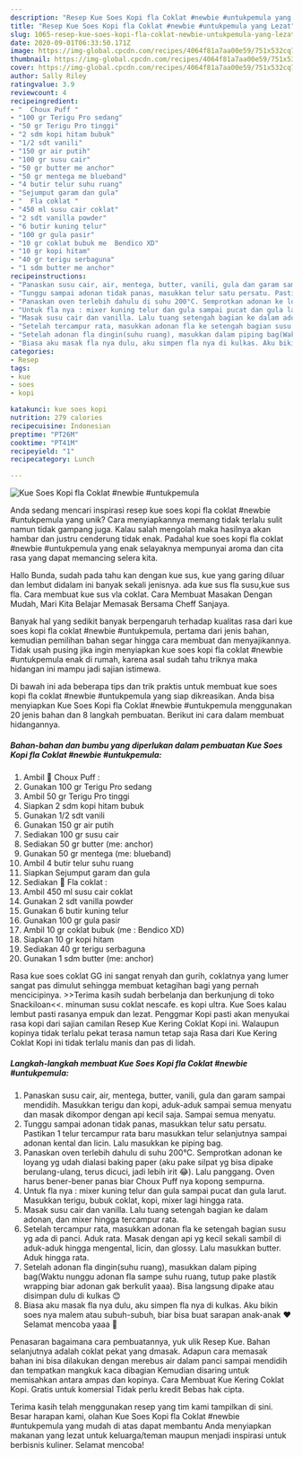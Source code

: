 ```yaml
---
description: "Resep Kue Soes Kopi fla Coklat #newbie #untukpemula yang Lezat"
title: "Resep Kue Soes Kopi fla Coklat #newbie #untukpemula yang Lezat"
slug: 1065-resep-kue-soes-kopi-fla-coklat-newbie-untukpemula-yang-lezat
date: 2020-09-01T06:33:50.171Z
image: https://img-global.cpcdn.com/recipes/4064f81a7aa00e59/751x532cq70/kue-soes-kopi-fla-coklat-newbie-untukpemula-foto-resep-utama.jpg
thumbnail: https://img-global.cpcdn.com/recipes/4064f81a7aa00e59/751x532cq70/kue-soes-kopi-fla-coklat-newbie-untukpemula-foto-resep-utama.jpg
cover: https://img-global.cpcdn.com/recipes/4064f81a7aa00e59/751x532cq70/kue-soes-kopi-fla-coklat-newbie-untukpemula-foto-resep-utama.jpg
author: Sally Riley
ratingvalue: 3.9
reviewcount: 4
recipeingredient:
- "  Choux Puff "
- "100 gr Terigu Pro sedang"
- "50 gr Terigu Pro tinggi"
- "2 sdm kopi hitam bubuk"
- "1/2 sdt vanili"
- "150 gr air putih"
- "100 gr susu cair"
- "50 gr butter me anchor"
- "50 gr mentega me blueband"
- "4 butir telur suhu ruang"
- "Sejumput garam dan gula"
- "  Fla coklat "
- "450 ml susu cair coklat"
- "2 sdt vanilla powder"
- "6 butir kuning telur"
- "100 gr gula pasir"
- "10 gr coklat bubuk me  Bendico XD"
- "10 gr kopi hitam"
- "40 gr terigu serbaguna"
- "1 sdm butter me anchor"
recipeinstructions:
- "Panaskan susu cair, air, mentega, butter, vanili, gula dan garam sampai mendidih. Masukkan terigu dan kopi, aduk-aduk sampai semua menyatu dan masak dikompor dengan api kecil saja. Sampai semua menyatu."
- "Tunggu sampai adonan tidak panas, masukkan telur satu persatu. Pastikan 1 telur tercampur rata baru masukkan telur selanjutnya sampai adonan kental dan licin. Lalu masukkan ke piping bag."
- "Panaskan oven terlebih dahulu di suhu 200°C. Semprotkan adonan ke loyang yg udah dialasi baking paper (aku pake silpat yg bisa dipake berulang-ulang, terus dicuci, jadi lebih irit 😂). Lalu panggang. Oven harus bener-bener panas biar Choux Puff nya kopong sempurna."
- "Untuk fla nya : mixer kuning telur dan gula sampai pucat dan gula larut. Masukkan terigu, bubuk coklat, kopi, mixer lagi hingga rata."
- "Masak susu cair dan vanilla. Lalu tuang setengah bagian ke dalam adonan, dan mixer hingga tercampur rata."
- "Setelah tercampur rata, masukkan adonan fla ke setengah bagian susu yg ada di panci. Aduk rata. Masak dengan api yg kecil sekali sambil di aduk-aduk hingga mengental, licin, dan glossy. Lalu masukkan butter. Aduk hingga rata."
- "Setelah adonan fla dingin(suhu ruang), masukkan dalam piping bag(Waktu nunggu adonan fla sampe suhu ruang, tutup pake plastik wrapping biar adonan gak berkulit yaaa). Bisa langsung dipake atau disimpan dulu di kulkas 😊"
- "Biasa aku masak fla nya dulu, aku simpen fla nya di kulkas. Aku bikin soes nya malem atau subuh-subuh, biar bisa buat sarapan anak-anak ♥ Selamat mencoba yaaa 🤗"
categories:
- Resep
tags:
- kue
- soes
- kopi

katakunci: kue soes kopi 
nutrition: 279 calories
recipecuisine: Indonesian
preptime: "PT26M"
cooktime: "PT41M"
recipeyield: "1"
recipecategory: Lunch

---
```



![Kue Soes Kopi fla Coklat #newbie #untukpemula](https://img-global.cpcdn.com/recipes/4064f81a7aa00e59/751x532cq70/kue-soes-kopi-fla-coklat-newbie-untukpemula-foto-resep-utama.jpg)

Anda sedang mencari inspirasi resep kue soes kopi fla coklat #newbie #untukpemula yang unik? Cara menyiapkannya memang tidak terlalu sulit namun tidak gampang juga. Kalau salah mengolah maka hasilnya akan hambar dan justru cenderung tidak enak. Padahal kue soes kopi fla coklat #newbie #untukpemula yang enak selayaknya mempunyai aroma dan cita rasa yang dapat memancing selera kita.

Hallo Bunda, sudah pada tahu kan dengan kue sus, kue yang garing diluar dan lembut didalam ini banyak sekali jenisnya. ada kue sus fla susu,kue sus fla. Cara membuat kue sus vla coklat. Cara Membuat Masakan Dengan Mudah, Mari Kita Belajar Memasak Bersama Cheff Sanjaya.

Banyak hal yang sedikit banyak berpengaruh terhadap kualitas rasa dari kue soes kopi fla coklat #newbie #untukpemula, pertama dari jenis bahan, kemudian pemilihan bahan segar hingga cara membuat dan menyajikannya. Tidak usah pusing jika ingin menyiapkan kue soes kopi fla coklat #newbie #untukpemula enak di rumah, karena asal sudah tahu triknya maka hidangan ini mampu jadi sajian istimewa.


Di bawah ini ada beberapa tips dan trik praktis untuk membuat kue soes kopi fla coklat #newbie #untukpemula yang siap dikreasikan. Anda bisa menyiapkan Kue Soes Kopi fla Coklat #newbie #untukpemula menggunakan 20 jenis bahan dan 8 langkah pembuatan. Berikut ini cara dalam membuat hidangannya.

<!--inarticleads1-->

##### Bahan-bahan dan bumbu yang diperlukan dalam pembuatan Kue Soes Kopi fla Coklat #newbie #untukpemula:

1. Ambil  🌰 Choux Puff :
1. Gunakan 100 gr Terigu Pro sedang
1. Ambil 50 gr Terigu Pro tinggi
1. Siapkan 2 sdm kopi hitam bubuk
1. Gunakan 1/2 sdt vanili
1. Gunakan 150 gr air putih
1. Sediakan 100 gr susu cair
1. Sediakan 50 gr butter (me: anchor)
1. Gunakan 50 gr mentega (me: blueband)
1. Ambil 4 butir telur suhu ruang
1. Siapkan Sejumput garam dan gula
1. Sediakan  🌰 Fla coklat :
1. Ambil 450 ml susu cair coklat
1. Gunakan 2 sdt vanilla powder
1. Gunakan 6 butir kuning telur
1. Gunakan 100 gr gula pasir
1. Ambil 10 gr coklat bubuk (me : Bendico XD)
1. Siapkan 10 gr kopi hitam
1. Sediakan 40 gr terigu serbaguna
1. Gunakan 1 sdm butter (me: anchor)


Rasa kue soes coklat GG ini sangat renyah dan gurih, coklatnya yang lumer sangat pas dimulut sehingga membuat ketagihan bagi yang pernah mencicipinya. &gt;&gt;Terima kasih sudah berbelanja dan berkunjung di toko Snackiloan&lt;&lt;. minuman susu coklat nescafe. es kopi ultra. Kue Soes kalau lembut pasti rasanya empuk dan lezat. Penggmar Kopi pasti akan menyukai rasa kopi dari sajian camilan Resep Kue Kering Coklat Kopi ini. Walaupun kopinya tidak terlalu pekat terasa namun tetap saja Rasa dari Kue Kering Coklat Kopi ini tidak terlalu manis dan pas di lidah. 

<!--inarticleads2-->

##### Langkah-langkah membuat Kue Soes Kopi fla Coklat #newbie #untukpemula:

1. Panaskan susu cair, air, mentega, butter, vanili, gula dan garam sampai mendidih. Masukkan terigu dan kopi, aduk-aduk sampai semua menyatu dan masak dikompor dengan api kecil saja. Sampai semua menyatu.
1. Tunggu sampai adonan tidak panas, masukkan telur satu persatu. Pastikan 1 telur tercampur rata baru masukkan telur selanjutnya sampai adonan kental dan licin. Lalu masukkan ke piping bag.
1. Panaskan oven terlebih dahulu di suhu 200°C. Semprotkan adonan ke loyang yg udah dialasi baking paper (aku pake silpat yg bisa dipake berulang-ulang, terus dicuci, jadi lebih irit 😂). Lalu panggang. Oven harus bener-bener panas biar Choux Puff nya kopong sempurna.
1. Untuk fla nya : mixer kuning telur dan gula sampai pucat dan gula larut. Masukkan terigu, bubuk coklat, kopi, mixer lagi hingga rata.
1. Masak susu cair dan vanilla. Lalu tuang setengah bagian ke dalam adonan, dan mixer hingga tercampur rata.
1. Setelah tercampur rata, masukkan adonan fla ke setengah bagian susu yg ada di panci. Aduk rata. Masak dengan api yg kecil sekali sambil di aduk-aduk hingga mengental, licin, dan glossy. Lalu masukkan butter. Aduk hingga rata.
1. Setelah adonan fla dingin(suhu ruang), masukkan dalam piping bag(Waktu nunggu adonan fla sampe suhu ruang, tutup pake plastik wrapping biar adonan gak berkulit yaaa). Bisa langsung dipake atau disimpan dulu di kulkas 😊
1. Biasa aku masak fla nya dulu, aku simpen fla nya di kulkas. Aku bikin soes nya malem atau subuh-subuh, biar bisa buat sarapan anak-anak ♥ Selamat mencoba yaaa 🤗


Penasaran bagaimana cara pembuatannya, yuk ulik Resep Kue. Bahan selanjutnya adalah coklat pekat yang dmasak. Adapun cara memasak bahan ini bisa dilakukan dengan merebus air dalam panci sampai mendidih dan tempatkan mangkuk kaca dibagian Kemudian disaring untuk memisahkan antara ampas dan kopinya. Cara Membuat Kue Kering Coklat Kopi. Gratis untuk komersial Tidak perlu kredit Bebas hak cipta. 

Terima kasih telah menggunakan resep yang tim kami tampilkan di sini. Besar harapan kami, olahan Kue Soes Kopi fla Coklat #newbie #untukpemula yang mudah di atas dapat membantu Anda menyiapkan makanan yang lezat untuk keluarga/teman maupun menjadi inspirasi untuk berbisnis kuliner. Selamat mencoba!
